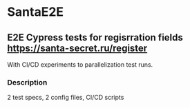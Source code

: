 # SantaE2E

## E2E Cypress tests for regisrration fields https://santa-secret.ru/register

With CI/CD experiments to parallelization test runs.

### Description

2 test specs, 2 config files, CI/CD scripts
